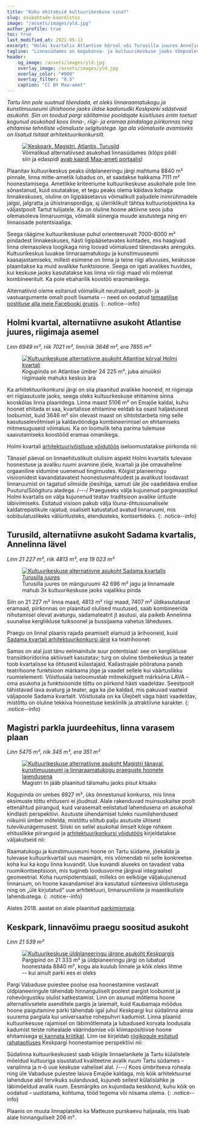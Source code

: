 ```yaml
---
title: "Kuhu ehitaksid kultuuri­keskuse sina?"
slug: asukohtade-kaardistus
image: "/assets/images/yld.jpg"
author_profile: true
toc: true
last_modified_at: 2021-05-13
excerpt: "Holmi kvartalis Atlantise kõrval või Turusilla juures Annelinna lävel oleks keskusel kindlasti rohkem perspektiivi kui Keskpargis."
tagline: "Linnasüdames on kogukonna- ja kultuurikeskuse jaoks tõepoolest paremaid asukohti kui Keskpark."
header:
    og_image: /assets/images/yld.jpg
    overlay_image: /assets/images/yld.jpg
    overlay_color: "#000"
    overlay_filter: "0.5"
    caption: "CC BY Maa-amet"
---
```


_Tartu linn pole suutnud tõendada, et oleks linnaraamatukogu ja kunstimuuseumi ühishoone jaoks üldse kaalunudki Keskparki säästvaid asukohti. Siin on toodud pargi säilitamise pooldajate küsitluses enim toetust kogunud asukohad koos linna-, riigi- ja eramaa pindalaga piirkonnas ning ehitamise tehniliste võimaluste selgitustega. Iga ala võimaluste avamiseks on lisatud tsitaat arhitektuurikonkursilt._

<figure>
<a href="https://xgis.maaamet.ee/xgis2/page/link/izpqzRTV"><img src="/assets/images/yld.jpg" alt="Keskpark, Magistri, Atlantis, Turusild"></a>
<figcaption>Võimalikud alternatiivsed asukohad linnasüdames (klõps pildil siin ja edaspidi <a href="https://xgis.maaamet.ee/xgis2/page/link/izpqzRTV">avab kaardi Maa-ameti portaalis</a>)</figcaption>
</figure>

Plaanitav kultuurikeskus peaks üldplaneeringu järgi mahtuma 8840 m² pinnale, linna mitte-ametlik lubadus on, et saadakse hakkama 7111 m² hoonestamisega. Ametlikke kriteeriume kultuurikeskuse asukohale pole linn sõnastanud, kuid osutatakse, et tegu peaks olema käidava kohaga linnakeskuses, oluline on ligipääsetavus võimalikult paljudele inimrühmadele jalgsi, jalgratta ja ühistranspordiga, sj üleriiklikult tähtsa kultuuriobjektina ka väljastpoolt Tartut tulijatele. Ka on oluline hoone aktiivne seos juba olemasoleva linnaruumiga, võimalik sünergia muude asutustega ning eri linnaosade potentsiaaliga.

Seega räägime kultuurikeskuse puhul orienteeruvalt 7000-8000 m² pindadest linnakeskuses, hästi ligipääsetavates kohtades, mis haagivad linna olemasoleva loogikaga ning loovad võimalused täiendavaks arenguks. Kultuurikeskus luuakse linnaraamatukogu ja kunstimuuseumi kaasajastamiseks, millest esimene on linna ja teine riigi alluvuses, keskusse plaanitakse ka muid avalikke funktsioone. Seega on igati avalikes huvides, kui keskuse jaoks kasutatakse kas linna või riigi maad või mõlemat kombineeritult. Ka pole ebaharilik koostöö eraomanikega.

Alternatiivid oleme esitanud võimalikult neutraalselt, poolt- ja vastuargumente omalt poolt lisamata -- need on oodatud [temaatilise postituse alla meie Facebooki grupis](https://www.facebook.com/groups/516548656373063/permalink/520783609282901/).
{: .notice--info}

## Holmi kvartal, alternatiivne asukoht Atlantise juures, riigimaja asemel

_Linn 6949 m², riik 7021 m², linn/riik 3646 m², era 7855 m²_

<figure>
<a href="https://xgis.maaamet.ee/xgis2/page/link/k4G8zoag"><img src="/assets/images/atlantis.jpg" alt="Kultuurikeskuse alternatiivne asukoht Atlantise kõrval Holmi kvartali"></a>
<figcaption>Kogupinda on Atlantise ümber 24 225 m², juba ainuüksi riigimaale mahuks keskus ära</figcaption>
</figure>

Ka arhitektuurikonkursi järgi on siia plaanitud avalikke hooneid, nt riigimaja eri riigiasutuste jaoks, seega oleks kultuurkeskuse ehitamine sinna kooskõlas linna plaanidega. Linna maast 5106 m² on Emajõe kaldal, kuhu hoonet ehitada ei saa, kvartalisse ehitamine eeldab ka osast haljastusest loobumist, kuid 3646 m² siin olevast maast on sihtotstarbeta ning selle kasutuselevõtmisel ja kaldavööndiga kombineerimisel on ehitamiseks mitmesuguseid võimalusi. Ka on loomulik teha parima tulemuse saavutamiseks koostööd eramaa omanikega.

Holmi kvartali [arhitektuurivõistluse võidutöös](https://tartu.ee/et/holmi-arhitektuurivoistlus) iseloomustatakse piirkonda nii:

Tänasel päeval on linnaehituslikult olulisim aspekt Holmi kvartalis tulevase hoonestuse ja avaliku ruumi avamine jõele, kvartali ja jõe omavaheline orgaaniline sidumine uuenenud tingimustes. Kõigist planeeringu visioonidest kavandatavatest hoonestusmahtudest ja avalikust loodavast linnaruumist on tagatud silmside jõesihiga, samuti üle jõe vaadeldava endise Puuturu/Söögituru aladega. /---/ Praeguseks välja kujunenud pargimaastikul Holmi kvartalis on välja kujunenud teatav traditsioon avalike ürituste läbiviimiseks. Esitatud visioon pakub välja lõuna-õhtusuunalisele kaldatrepistikule rajatud, osaliselt katustatud avatud linnaruumi, mis sobibulatuslikeks väliüritusteks, etendusteks, kontsertideks.
{: .notice--info}

## Turusild, alternatiivne asukoht Sadama kvartalis, Annelinna lävel

_Linn 21 227 m², riik 4813 m², era 19 023 m²_

<figure>
<a href="https://xgis.maaamet.ee/xgis2/page/link/aniwsVjC"><img src="/assets/images/turusild.jpg" alt="Kultuurikeskuse alternatiivne asukoht Sadama kvartalis Turusilla juures"></a>
<figcaption>Turusilla juures on mänguruumi 42 696 m² jagu ja linnamaale mahub 3x kultuurikeskuse jaoks vajalikku pinda</figcaption>
</figure>

Siin on 21 227 m² linna maad, 4813 m² riigi maad, 7407 m² üldkasutatavat eramaad, piirkonnas on plaanitud olulised muutused, saab kombineerida nihutamisel olevat avaturgu, sadamateatrit jt asutusi, ala paikeb Annelinna suunalise kergliikluse tuiksoonel ja bussijaama vahetus läheduses.

Praegu on linnal plaanis rajada peamiselt elamuid ja ärihooneid, kuid [Sadama kvartali arhitektuurikonkursi järgi](https://www.tartu.ee/et/sadama-kvartali-planeeringuvoistlus) ka teatrihoonet:

Samas on alal just tänu eelmainitule suur potentsiaal: see on kergliikluse transiitkoridorina aktiivselt kasutatav; turg on oluline tõmbekeskus ja teater toob kvartalisse ka õhtuseid külastajaid. Kallastrajale pööratuna paneb teatrihoone funktsioon märkama jõge ja vaadet sellele kui väärtuslikku ruumielementi. Võistlusala iseloomustab mitmekülgselt märksõna LAVA – oma asukoha ja funktsioonide tõttu on piirkond hästi vaadeldav. Seestpoolt tähistavad lava avaturg ja teater, aga ka jõe kaldad, mis pakuvad vaateid väljapoole Sadama kvartalit. Võistlusala on ka Ülejõelt väga hästi vaadeldav, mistõttu on oluline tekkiva hoonestuse kesklinlik ja atraktiivne karakter.
{: .notice--info}

## Magistri parkla juurdeehitus, linna varasem plaan

_Linn 5475 m², riik 345 m², era 351 m²_

<figure>
<a href="https://xgis.maaamet.ee/xgis2/page/link/pO8PEijw"><img src="/assets/images/magistri.jpg" alt="Kultuurikeskuse alternatiivne asukoht Magistri tänaval, kunstimuuseumi ja linnaraamatukogu praeguste hoonete laiendusena"></a>
<figcaption>Magistri tn jääb plaanitud täismahu jaoks pisut kitsaks</figcaption>
</figure>

Kogupinda on umbes 6927 m², üks õnnestunud konkurss, mis linna eksimuste tõttu ehituseni ei jõudnud. Alale rakenduvad muinsuskaitse poolt ettenähtud piirangud, kuid varasemalt eelistatud lahendusena on asukohal kindlasti perspektiivi. Asutuste ühendamisel tuleks ruumilahendused niikuinii ümber mõtelda, mistõttu sõltub palju asutuste ühisest tulevikunägemusest. Siiski on sellel asukohal ilmselt kõige rohkem ehituslikke piiranguid ja [arhitektuurikonkursi võidutöös](http://www.arhliit.ee/arhitektuurivoistlused/tartu-raamatukogu-ja-kunstimuuseumi-konkurssunstim/) kirjeldatakse väljakutseid nii:

Raamatukogu ja kunstimuuseumi hoone on Tartu südame, jõekalda ja tulevase kultuurikvartali uus maamärk, mis võimendab nii selle konkreetse koha kui ka kogu linna kuvandit. Uue kuvandi aluseks on tavadest vaba ruumikontseptsioon, mis tugineb loodusvorme järgival integraalsel geomeetrial. Koha ruumipotentsiaali, milleks on eelkõige väljakujunenud linnaruum, on hoone kavandamisel ära kasutatud sünteesiva üldistusega ning on „üle kirjutatud“ uue arhitektuuri, linnaruumiliste ja maastikuliste lahendustega.
{: .notice--info}

Alates 2018. aastat on alale plaanitud [parkimismaja](https://www.tartu.ee/et/vabaduse-pst-6-parkimismaja).

## Keskpark, linnavõimu praegu soositud asukoht

_Linn 21 539 m²_

<figure>
<a href="https://xgis.maaamet.ee/xgis2/page/link/geoM9-u0"><img src="/assets/images/keskpark.jpg" alt="Kultuurikeskuse üldplaneeringu järgne asukoht Keskpargis"></a>
<figcaption>Pargipind on 21 333 m² ja üldplaneeringu järgi on lubatud hoonestada 8840 m², kogu ala kuulub linnale ja kõik oleks lihtne -- kui ainult parki ees ei oleks</figcaption>
</figure>

Pargi Vabaduse puiestee poolse osa hoonestamine vastavalt üldplaneeringule tähendab hinnanguliselt poolest pargist loobumist ja rohevõrgustiku olulist katkestamist. Linn on asunud mõtlema hoone alternatiivsetele asenditele pargis ja laiemalt, kuid Kaubamaja mõõdus hoone paigutamine parki tähendab igal juhul Keskpargi kui südalinna ainsa suurema pargiala kui universaalse rohepuhvri kadumist. Linna plaanid kultuurikesuse rajamisel on läbimõtlemata ja lubadused korvata loodusala kadumist teiste rohealade väärindamise või kliimapositiivse hoone ehitamisega [ei kannata kriitikat](/faq/). Linn ise kirjeldab [riigikogule esitatud rahataotluses](https://www.tartu.ee/et/sudalinna-kultuurikeskus) Keskpargi hoonestamise perspektiivi nii:

Südalinna kultuurikeskusest saab kõigile linnaelanikele ja Tartu külalistele mõeldud kultuuriga sisustatud kvaliteetne avalik ruum Tartu südames – vanalinna ja n-ö uue keskuse vahelisel alal. /---/ Koos ümbritseva roheala ning üle Vabaduse puiestee laiuva Emajõe kaldaga, mis kõik arhitektuurse lahenduse abil tervikuks sulanduvad, kujuneb sellest külalislahke ja läbimõeldud avalik ruum. Eesmärgiks on kujundada keskkond, kuhu kõik on oodatud – uudistama, kohtuma, tööd tegema või niisama olema.
{: .notice--info}

Plaanis on muuta linnaplatsiks ka Matteuse purskaevu haljasala, mis lisab alale hinnanguliselt 206 m².